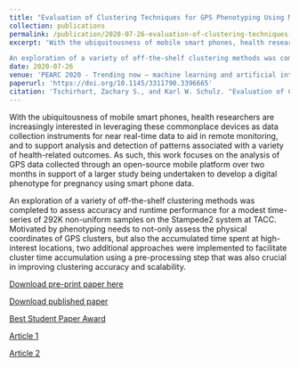 ```yaml
---
title: "Evaluation of Clustering Techniques for GPS Phenotyping Using Mobile Sensor Data"
collection: publications
permalink: /publication/2020-07-26-evaluation-of-clustering-techniques-for-gps-phenotyping-using-mobile-sensor-data
excerpt: 'With the ubiquitousness of mobile smart phones, health researchers are increasingly interested in leveraging these commonplace devices as data collection instruments for near real-time data to aid in remote monitoring, and to support analysis and detection of patterns associated with a variety of health-related outcomes. As such, this work focuses on the analysis of GPS data collected through an open-source mobile platform over two months in support of a larger study being undertaken to develop a digital phenotype for pregnancy using smart phone data. 

An exploration of a variety of off-the-shelf clustering methods was completed to assess accuracy and runtime performance for a modest time-series of 292K non-uniform samples on the Stampede2 system at TACC. Motivated by phenotyping needs to not-only assess the physical coordinates of GPS clusters, but also the accumulated time spent at high-interest locations, two additional approaches were implemented to facilitate cluster time accumulation using a pre-processing step that was also crucial in improving clustering accuracy and scalability. <a href="https://pearc.acm.org/pearc20/awards/">Received Best Student Paper Award.<a>'
date: 2020-07-26
venue: 'PEARC 2020 - Trending now – machine learning and artificial intelligence'
paperurl: 'https://doi.org/10.1145/3311790.3396665'
citation: 'Tschirhart, Zachary S., and Karl W. Schulz. "Evaluation of Clustering Techniques for GPS Phenotyping Using Mobile Sensor Data." Practice and Experience in Advanced Research Computing. 2020. 364-371.'
---
```

With the ubiquitousness of mobile smart phones, health researchers are increasingly interested in leveraging these commonplace devices as data collection instruments for near real-time data to aid in remote monitoring, and to support analysis and detection of patterns associated with a variety of health-related outcomes. As such, this work focuses on the analysis of GPS data collected through an open-source mobile platform over two months in support of a larger study being undertaken to develop a digital phenotype for pregnancy using smart phone data. 

An exploration of a variety of off-the-shelf clustering methods was completed to assess accuracy and runtime performance for a modest time-series of 292K non-uniform samples on the Stampede2 system at TACC. Motivated by phenotyping needs to not-only assess the physical coordinates of GPS clusters, but also the accumulated time spent at high-interest locations, two additional approaches were implemented to facilitate cluster time accumulation using a pre-processing step that was also crucial in improving clustering accuracy and scalability.

[Download pre-print paper here](https://ztschir.github.io/files/PrePrintDigitalPhenotyping.pdf)

[Download published paper](https://doi.org/10.1145/3311790.3396665)

<a href="https://pearc.acm.org/pearc20/awards/">Best Student Paper Award<a>

<a href="https://www.hpcwire.com/off-the-wire/oden-institutes-csem-graduate-wins-best-student-paper-at-pearc-2020/?utm_source=rss&utm_medium=rss&utm_campaign=oden-institutes-csem-graduate-wins-best-student-paper-at-pearc-2020">Article 1<a>

<a href="https://www.oden.utexas.edu/about/news/CSEMGraduateBestStudentPaperPEARC20/?utm_source=Oden+Institute&utm_campaign=ec27d0dc83-EMAIL_CAMPAIGN_2020_03_11_08_07_COPY_01&utm_medium=email&utm_term=0_c046254644-ec27d0dc83-22650117">Article 2<a>
